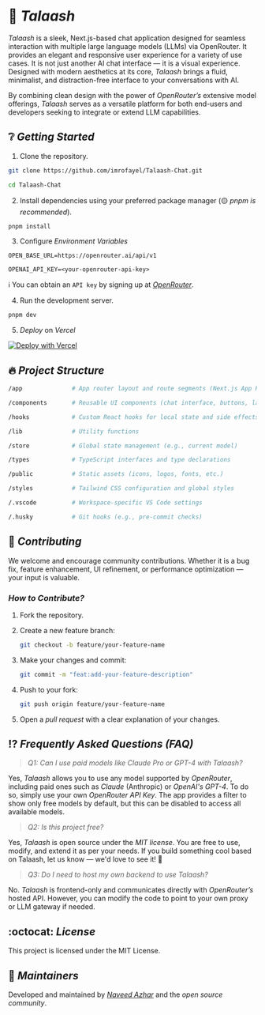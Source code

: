# 🔭 _Talaash_

*Talaash* is a sleek, Next.js-based chat application designed for seamless interaction with multiple large language models (LLMs) via OpenRouter. It provides an elegant and responsive user experience for a variety of use cases. It is not just another AI chat interface — it is a visual experience. Designed with modern aesthetics at its core, *Talaash* brings a fluid, minimalist, and distraction-free interface to your conversations with AI.

By combining clean design with the power of *OpenRouter’s* extensive model offerings, *Talaash* serves as a versatile platform for both end-users and developers seeking to integrate or extend LLM capabilities.

## ❔ _Getting Started_

1. Clone the repository.

```bash
git clone https://github.com/imrofayel/Talaash-Chat.git

cd Talaash-Chat
```

2. Install dependencies using your preferred package manager (🟡 _pnpm is recommended_).

```bash
pnpm install
```

3. Configure _Environment Variables_

```env
OPEN_BASE_URL=https://openrouter.ai/api/v1

OPENAI_API_KEY=<your-openrouter-api-key>
```

ℹ️ You can obtain an `API key` by signing up at [_OpenRouter_](https://openrouter.ai/settings/keys).

4. Run the development server.

```bash
pnpm dev
```

5. _Deploy_ on _Vercel_

[![Deploy with Vercel](https://vercel.com/button)](https://vercel.com/new/project?template=https://github.com/imrofayel/talaash-chat)

## 🔥 _Project Structure_

```bash
/app              # App router layout and route segments (Next.js App Router)

/components       # Reusable UI components (chat interface, buttons, layout blocks, etc.)

/hooks            # Custom React hooks for local state and side effects

/lib              # Utility functions

/store            # Global state management (e.g., current model)

/types            # TypeScript interfaces and type declarations

/public           # Static assets (icons, logos, fonts, etc.)

/styles           # Tailwind CSS configuration and global styles

/.vscode          # Workspace-specific VS Code settings

/.husky           # Git hooks (e.g., pre-commit checks)
```

## 👥 _Contributing_

We welcome and encourage community contributions. Whether it is a bug fix, feature enhancement, UI refinement, or performance optimization — your input is valuable.

### _How to Contribute?_

1. Fork the repository.
   
3. Create a new feature branch:

   ```bash
   git checkout -b feature/your-feature-name
   ```
   
4. Make your changes and commit:

   ```bash
   git commit -m "feat:add-your-feature-description"
   ```
   
5. Push to your fork:

   ```bash
   git push origin feature/your-feature-name
   ```
   
6. Open a _pull request_ with a clear explanation of your changes.

## ⁉️ _Frequently Asked Questions (FAQ)_

> *Q1: Can I use paid models like Claude Pro or GPT-4 with Talaash?*

Yes, _Talaash_ allows you to use any model supported by _OpenRouter_, including paid ones such as _Claude_ (Anthropic) or _OpenAI's GPT-4_. To do so, simply use your own _OpenRouter API Key_. The app provides a filter to show only free models by default, but this can be disabled to access all available models.

> *Q2: Is this project free?*

Yes, *Talaash* is open source under the *MIT license*. You are free to use, modify, and extend it as per your needs. If you build something cool based on Talaash, let us know — we'd love to see it! 💫

> *Q3: Do I need to host my own backend to use Talaash?*

No. *Talaash* is frontend-only and communicates directly with *OpenRouter’s* hosted API. However, you can modify the code to point to your own proxy or LLM gateway if needed.

## :octocat: _License_

This project is licensed under the MIT License.

## 💚 _Maintainers_

Developed and maintained by [_Naveed Azhar_](https://github.com/imrofayel) and the _open source community_.
